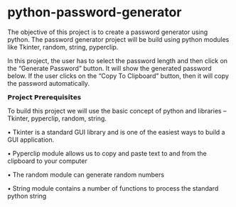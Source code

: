 # python-password-generator
The objective of this project is to create a password generator using python. The password generator project will be build using python modules like Tkinter, random, string, pyperclip.

In this project, the user has to select the password length and then click on the “Generate Password” button. It will show the generated password below. If the user clicks on the “Copy To Clipboard” button, then it will copy the password automatically.

𝗣𝗿𝗼𝗷𝗲𝗰𝘁 𝗣𝗿𝗲𝗿𝗲𝗾𝘂𝗶𝘀𝗶𝘁𝗲𝘀

To build this project we will use the basic concept of python and libraries – Tkinter, pyperclip, random, string.

• Tkinter is a standard GUI library and is one of the easiest ways to build a GUI application.

• Pyperclip module allows us to copy and paste text to and from the clipboard to your computer

• The random module can generate random numbers

• String module contains a number of functions to process the standard python string
